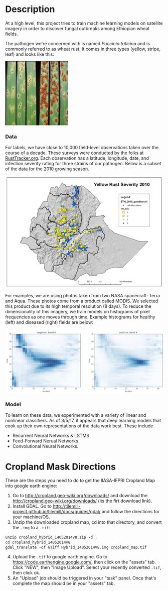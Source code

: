 

# Description

At a high level, this project tries to train machine learning models on satellite imagery in order to discover fungal outbreaks among Ethiopian wheat fields. 

The pathogen we're concerned with is named *Puccinia triticina* and is commonly referred to as wheat rust. It comes in three types (yellow, stripe, leaf) and looks like this:

<img src="img/rust.png" width="200">

### Data

For labels, we have close to 10,000 field-level observations taken over the course of a decade. These surveys were conducted by the folks at [RustTracker.org](http://rusttracker.cimmyt.org/). Each observation has a latitude, longitude, date, and infection severity rating for three strains of our pathogen. Below is a subset of the data for the 2010 growing season.

![](img/survey.png)

For examples, we are using photos taken from two NASA spacecraft: Terra and Aqua. These photos come from a product called MODIS. We selected this product due to its high temporal resolution (8 days). To reduce the dimensionality of this imagery, we train models on histograms of pixel frequencies as one moves through time. Example histograms for healthy (left) and diseased (right) fields are below:

![](img/hist.png)


### Model

To learn on these data, we experimented with a variety of linear and nonlinear classifiers. As of 3/5/17, it appears that deep learning models that cook up their own representations of the data work best. These include 
* Recurrent Neural Networks & LSTMS
* Feed-Forward Nerual Networks
* Convolutional Neural Networks. 




# Cropland Mask Directions

These are the steps you need to do to get the IIASA-IFPRI Cropland Map into google earth engine:

1. Go to http://cropland.geo-wiki.org/downloads/ and download the http://cropland.geo-wiki.org/downloads/ (its the firt download link).
2. Install GDAL. Go to http://tilemill-project.github.io/tilemill/docs/guides/gdal/ and follow the directions for your machine/OS.
3. Unzip the downloaded cropland map, cd into that directory, and convert the `.img` to a `.tif`:
```
unzip cropland_hybrid_14052014v8.zip -d .
cd cropland_hybrid_14052014v8
gdal_translate -of GTiff Hybrid_14052014V8.img cropland_map.tif
```
4. Upload the `.tif` to google earth engine. Go to https://code.earthengine.google.com/, then click on the "assets" tab. Click "NEW", then "Image Upload". Select your recently converted `.tif`, then click ok. 
5. An "Upload" job should be triggered in your "task" panel. Once that's complete the map should be in your "assets" tab.

